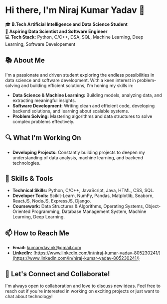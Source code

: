 # Hi there, I'm Niraj Kumar Yadav 👋  

🎓 **B.Tech Artificial Intelligence and Data Science Student**  
🌱 **Aspiring Data Scientist and Software Engineer**  
💻 **Tech Stack:** Python, C/C++, DSA, SQL, Machine Learning, Deep Learning, Software Developement

## 📚 About Me  
I'm a passionate and driven student exploring the endless possibilities in data science and software development. With a keen interest in problem-solving and building efficient solutions, I'm honing my skills in:  

- **Data Science & Machine Learning:** Building models, analyzing data, and extracting meaningful insights.  
- **Software Development:** Writing clean and efficient code, developing backend solutions, and learning about scalable systems.  
- **Problem Solving:** Mastering algorithms and data structures to solve complex problems effectively.  

## 🔍 What I'm Working On  
- **Developing Projects:** Constantly building projects to deepen my understanding of data analysis, machine learning, and backend technologies.   

## 🚀 Skills & Tools  
- **Technical Skills:** Python, C/C++, JavaScript, Java, HTML, CSS, SQL.
- **Developer Tools:** Scikit-Learn, NumPy, Pandas, Matplotlib, Seaborn, ReactJS, NodeJS, ExpressJS, Django. 
- **Coursework:** Data Structures & Algorithms, Operating Systems, Object-Oriented Programming, Database
    Management System, Machine Learning, Deep Learning. 

## 📫 How to Reach Me  
- **Email:** [kumarydav.nk@gmail.com](mailto:kumarydav.nk@gmail.com)  
- **LinkedIn:** [https://www.linkedin.com/in/niraj-kumar-yadav-805230241/](https://www.linkedin.com/in/niraj-kumar-yadav-805230241/)  

## 🌟 Let's Connect and Collaborate!  
I'm always open to collaboration and love to discuss new ideas. Feel free to reach out if you're interested in working on exciting projects or just want to chat about technology!  
